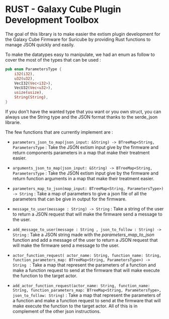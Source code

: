 # RUST - Galaxy Cube Plugin Development Toolbox

The goal of this library is to make easier the extism plugin development for the Galaxy Cube Firmware for Suricube by providing Rust functions to manage JSON quickly and easily.

To make the datatypes easy to manipulate, we had an enum as follow to cover the most of the types that can be used : 

```rust
pub enum ParametersType {
    i32(i32),
    u32(u32),
    VecI32(Vec<i32>),
    VecU32(Vec<u32>),
    usize(usize),
    String(String),
}
```

If you don't have the wanted type that you want or you own struct, you can always use the String type and the JSON format thanks to the serde_json librarie.

The few functions that are currently implement are :
- ```parameters_json_to_map(json_input: &String) -> BTreeMap<String, ParametersType``` : Take the JSON extism input give by the firmware and return components parameters in a map that make their treatment easier.
  
- ```arguments_json_to_map(json_input: &String) -> BTreeMap<String, ParametersType``` : Take the JSON extism input give by the firmware and return function arguments in a map that make their treatment easier.

- ```parameters_map_to_json(map_input: BTreeMap<String, ParametersType>) -> String``` : Take a map of parameters to give a json file of all the parameters that can be give in output for the firmware.

- ```message_to_user(message : String) -> String``` : Take a string of the user to return a JSON request that will make the firmware send a message to the user.

- ```add_message_to_user(message : String , json_to_follow : String) -> String``` : Take a JSON string made with the *parameters_map_to_json*  function and add a message of the user to return a JSON request that will make the firmware send a message to the user.

- ```actor_function_request( actor_name: String, function_name: String, function_parameters_map: BTreeMap<String, ParametersType>) -> String ``` : Take a map that represent the parameters of a function and make a function request to send at the firmware that will make execute the function to the target actor.

- ```add_actor_function_request(actor_name: String, function_name: String, function_parameters_map: BTreeMap<String, ParametersType>, json_to_follow: String)``` : Take a map that represent the parameters of a function and make a function request to send at the firmware that will make execute the function to the target actor. All of this is in complement of the other json instructions.

